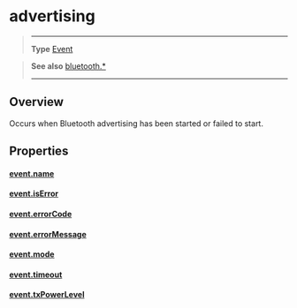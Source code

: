 # advertising

> --------------------- ------------------------------------------------------------------------------------------
> __Type__              [Event](https://docs.coronalabs.com/api/type/Event.html)


> __See also__          [bluetooth.*](/plugin/bluetooth.md)
> --------------------- ------------------------------------------------------------------------------------------

## Overview

Occurs when Bluetooth advertising has been started or failed to start.

## Properties

#### [event.name](/plugin/bluetooth/event/advertising/name.md)

#### [event.isError](/plugin/bluetooth/event/advertising/isError.md)

#### [event.errorCode](/plugin/bluetooth/event/advertising/errorCode.md)

#### [event.errorMessage](/plugin/bluetooth/event/advertising/errorMessage.md)

#### [event.mode](/plugin/bluetooth/event/advertising/mode.md)

#### [event.timeout](/plugin/bluetooth/event/advertising/timeout.md)

#### [event.txPowerLevel](/plugin/bluetooth/event/advertising/txPowerLevel.md)